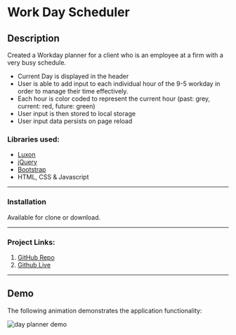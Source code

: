 # Work Day Scheduler

## Description

Created a Workday planner for a client who is an employee at a firm with a very busy schedule.

- Current Day is displayed in the header
- User is able to add input to each individual hour of the 9-5 workday in order to manage their time effectively.
- Each hour is color coded to represent the current hour (past: grey, current: red, future: green)
- User input is then stored to local storage
- User input data persists on page reload

### Libraries used:

- [Luxon](https://moment.github.io/luxon/)
- [jQuery](https://api.jquery.com/)
- [Bootstrap](https://getbootstrap.com/docs/4.5/getting-started/introduction/)
- HTML, CSS & Javascript

---

### Installation

Available for clone or download.

---

### Project Links:

1. [GitHub Repo](https://github.com/jongomezdev/Work-Day-Scheduler)
2. [Github Live](https://jongomezdev.github.io/Work-Day-Scheduler/)

---

## Demo

The following animation demonstrates the application functionality:

![day planner demo](Demo/05-third-party-apis-homework-demo.gif)
